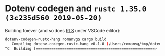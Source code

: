 # Dotenv codegen and `rustc 1.35.0 (3c235d560 2019-05-20)`

Building forever (and so does [RLS](https://github.com/rust-lang/rls) under VSCode editor):

```bash
dotenv-codegen-rustc-hang romanvg$ cargo build
   Compiling dotenv-codegen-rustc-hang v0.1.0 (/Users/romanvg/tmp/dotenv-codegen-rustc-hang)
^C  Building [======================================================>  ] 39/40: dotenv-codegen-rustc-hang(bin)
```
